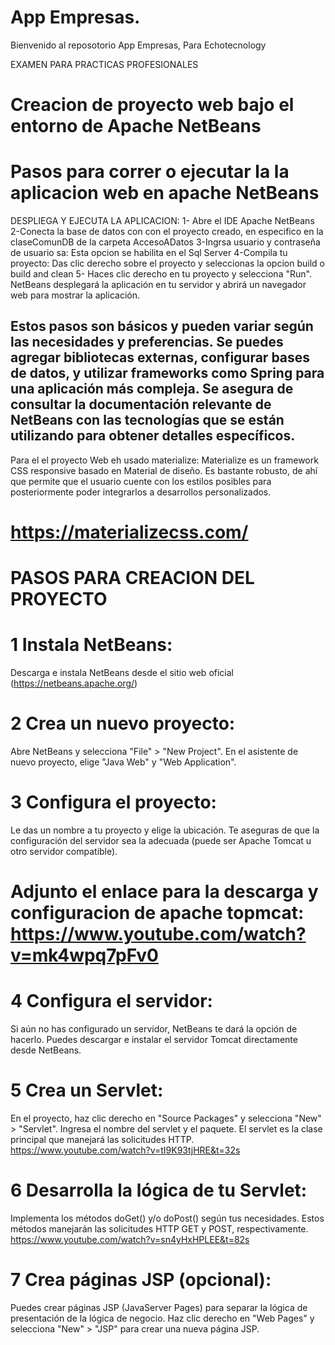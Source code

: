 # App Empresas.
Bienvenido al reposotorio App Empresas, Para Echotecnology

 EXAMEN PARA PRACTICAS PROFESIONALES

# Creacion de proyecto web bajo el entorno de Apache NetBeans

# Pasos para correr o ejecutar la la aplicacion web en apache NetBeans

DESPLIEGA Y EJECUTA LA APLICACION:
1- Abre el IDE Apache NetBeans
2-Conecta la base de datos con con el proyecto creado, en especifico en la claseComunDB de la carpeta AccesoADatos
3-Ingrsa  usuario y contraseña de usuario sa: Esta opcion se habilita en el Sql Server
4-Compila tu proyecto: Das clic derecho sobre el proyecto y seleccionas la opcion build o build and clean
5- Haces clic derecho en tu proyecto y selecciona "Run". NetBeans desplegará la aplicación en tu servidor y
abrirá un navegador web para mostrar la aplicación.

Estos pasos son básicos y pueden variar según las necesidades y preferencias. Se puedes agregar bibliotecas externas, configurar bases de datos, 
y utilizar frameworks como Spring para una aplicación más compleja. Se asegura de consultar la documentación relevante de NetBeans 
con las tecnologías que se están utilizando para obtener detalles específicos.
------------------------------------------------------------------------------------
 Para el el proyecto Web eh usado materialize: Materialize es un framework CSS responsive basado en Material de diseño. Es bastante robusto, 
de ahí que permite que el usuario cuente con los estilos posibles para posteriormente poder integrarlos a desarrollos personalizados.
# https://materializecss.com/

# PASOS PARA CREACION DEL PROYECTO

# 1 Instala NetBeans:
Descarga e instala NetBeans desde el sitio web oficial (https://netbeans.apache.org/)

# 2 Crea un nuevo proyecto:

Abre NetBeans y selecciona "File" > "New Project".
En el asistente de nuevo proyecto, elige "Java Web" y "Web Application".

# 3 Configura el proyecto:

Le das un nombre a tu proyecto y elige la ubicación.
Te aseguras de que la configuración del servidor sea la adecuada (puede ser Apache Tomcat u otro servidor compatible).
# Adjunto el enlace para la descarga y configuracion de apache topmcat:  https://www.youtube.com/watch?v=mk4wpq7pFv0 

# 4 Configura el servidor:
Si aún no has configurado un servidor, NetBeans te dará la opción de hacerlo. Puedes descargar e instalar el servidor Tomcat directamente desde NetBeans.

# 5 Crea un Servlet:
En el proyecto, haz clic derecho en "Source Packages" y selecciona "New" > "Servlet".
Ingresa el nombre del servlet y el paquete. El servlet es la clase principal que manejará las solicitudes HTTP.
https://www.youtube.com/watch?v=tI9K93tjHRE&t=32s

# 6 Desarrolla la lógica de tu Servlet:
Implementa los métodos doGet() y/o doPost() según tus necesidades. Estos métodos manejarán las solicitudes HTTP GET y POST, respectivamente.
https://www.youtube.com/watch?v=sn4yHxHPLEE&t=82s

# 7 Crea páginas JSP (opcional):
Puedes crear páginas JSP (JavaServer Pages) para separar la lógica de presentación de la lógica de negocio.
Haz clic derecho en "Web Pages" y selecciona "New" > "JSP" para crear una nueva página JSP.
